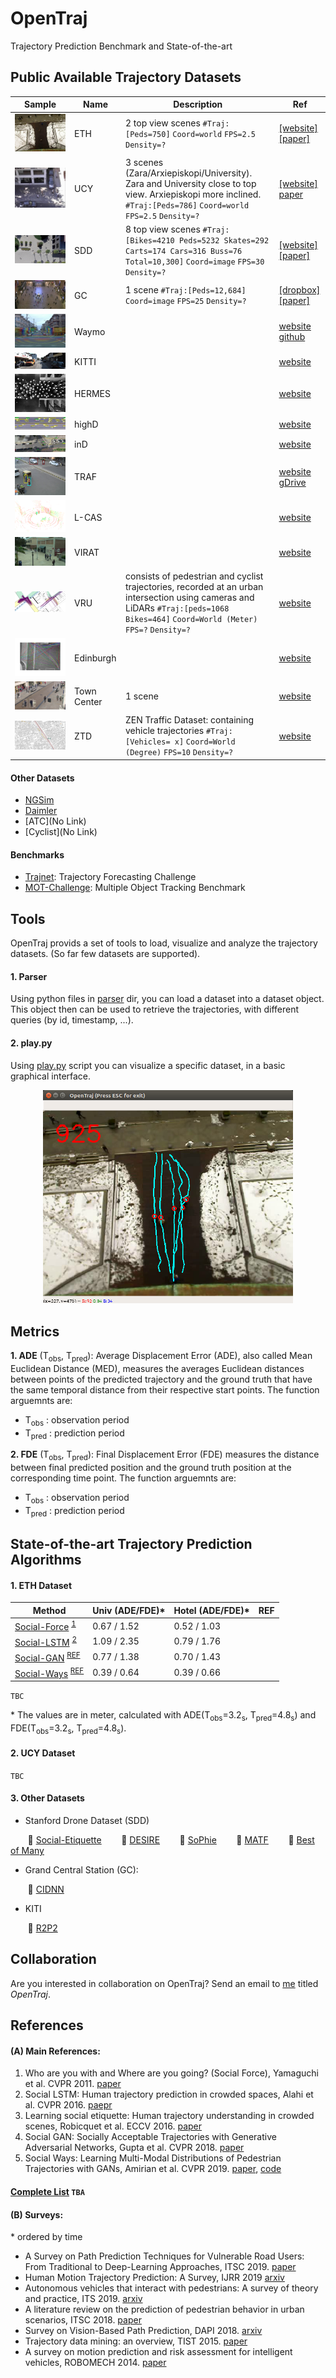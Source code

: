 # OpenTraj
Trajectory Prediction Benchmark and State-of-the-art

## Public Available Trajectory Datasets


<!--begin(table_main)-->
| Sample | Name | Description | Ref | 
|----|----|----|----|
|  ![](ETH/seq_eth/reference.png) | ETH | 2 top view scenes `#Traj:[Peds=750]` `Coord=world` `FPS=2.5` `Density=?`  | [[website]](http://www.vision.ee.ethz.ch/en/datasets/) [[paper]](https://ethz.ch/content/dam/ethz/special-interest/baug/igp/photogrammetry-remote-sensing-dam/documents/pdf/pellegrini09iccv.pdf) | 
| ![](UCY/data_zara01/reference.png) | UCY | 3 scenes (Zara/Arxiepiskopi/University). Zara and University close to top view. Arxiepiskopi more inclined. `#Traj:[Peds=786]` `Coord=world` `FPS=2.5` `Density=?`  | [[website]](https://graphics.cs.ucy.ac.cy/research/downloads/crowd-data) [paper](https://onlinelibrary.wiley.com/doi/full/10.1111/j.1467-8659.2007.01089.x) | 
| ![](SDD/coupa/video3/reference.jpg) | SDD | 8 top view scenes `#Traj:[Bikes=4210 Peds=5232 Skates=292 Carts=174 Cars=316 Buss=76 Total=10,300]` `Coord=image` `FPS=30` `Density=?`  | [[website]](http://cvgl.stanford.edu/projects/uav_data) [[paper]](http://svl.stanford.edu/assets/papers/ECCV16social.pdf) | 
| ![](GC/reference.jpg) | GC | 1 scene `#Traj:[Peds=12,684]` `Coord=image` `FPS=25` `Density=?`  | [[dropbox]](https://www.dropbox.com/s/7y90xsxq0l0yv8d/cvpr2015_pedestrianWalkingPathDataset.rar) [[paper]](http://openaccess.thecvf.com/content_cvpr_2015/html/Yi_Understanding_Pedestrian_Behaviors_2015_CVPR_paper.html) | 
| ![](Waymo/reference.jpg) | Waymo |   | [website](https://waymo.com/open/) [github](https://github.com/waymo-research/waymo-open-dataset) | 
| ![](KITTI/reference.jpg) | KITTI |   |  [website](http://www.cvlibs.net/datasets/kitti/) | 
| ![](HERMES/reference.png) | HERMES |   | [website](https://zenodo.org/record/1054017#.XdZ-d3FKi90) | 
| ![](highD/reference.png) | highD |   | [website](https://www.highd-dataset.com/) | 
| ![](inD/reference.png) | inD |   | [website](https://www.ind-dataset.com/) | 
| ![](TRAF/reference.png) | TRAF |   | [website](https://gamma.umd.edu/researchdirections/autonomousdriving/trafdataset/) [gDrive](https://drive.google.com/drive/folders/1zKaeboslkqoLdTJbRMyQ0Y9JL3007LRr) | 
| ![](L-CAS/reference.png) | L-CAS |   | [website](http://www.vision.ee.ethz.ch/en/datasets/) | 
| ![](VIRAT/reference.png) | VIRAT |   | [website](http://viratdata.org/) | 
| ![](VRU/reference.png) | VRU | consists of pedestrian and cyclist trajectories, recorded at an urban intersection using cameras and LiDARs `#Traj:[peds=1068 Bikes=464]` `Coord=World (Meter)` `FPS=?` `Density=?`  | [website](https://www.th-ab.de/ueber-uns/organisation/labor/kooperative-automatisierte-verkehrssysteme/trajectory-dataset) | 
| ![](Edinburgh/reference.jpg) | Edinburgh |   | [website](http://homepages.inf.ed.ac.uk/rbf/FORUMTRACKING/) | 
| ![](Town-Center/reference.jpg) | Town Center | 1 scene | [website](https://megapixels.cc/datasets/oxford_town_centre/) | 
| ![](ZTD/reference.png) | ZTD | ZEN Traffic Dataset: containing vehicle trajectories `#Traj:[Vehicles= x]` `Coord=World (Degree)` `FPS=10` `Density=?`  | [website](https://zen-traffic-data.net/english/outline/dataset.html) | 

<!--end(table_main)-->



<!-- - [Waymo](https://waymo.com/open/)  -->
<!-- - [KITTI](http://www.cvlibs.net/datasets/kitti/) -->
<!-- - [TRAF](https://gamma.umd.edu/researchdirections/autonomousdriving/trafdataset/) -->
<!-- - [ZTD](https://zen-traffic-data.net/english/outline/dataset.html) -->
<!-- - [VRU](https://www.th-ab.de/ueber-uns/organisation/labor/kooperative-automatisierte-verkehrssysteme/trajectory-dataset) -->
<!-- - [L-CAS](https://lcas.lincoln.ac.uk/wp/research/data-sets-software/l-cas-3d-point-cloud-people-dataset/) -->
<!-- - [highD](https://www.highd-dataset.com/) -->
<!-- - [InD](https://www.highd-dataset.com/) -->

<!-- - [HERMES(Seyfried)](https://zenodo.org/record/1054017#.XdZ-d3FKi90)  -->
<!-- - [VIRAT](http://viratdata.org/)  -->
<!-- - [Edinburg](http://homepages.inf.ed.ac.uk/rbf/FORUMTRACKING/)  -->
<!-- - [Town Center](https://megapixels.cc/datasets/oxford_town_centre/) -->

#### Other Datasets
- [NGSim](https://catalog.data.gov/dataset/next-generation-simulation-ngsim-vehicle-trajectories)
- [Daimler](http://www.gavrila.net/Datasets/Daimler_Pedestrian_Benchmark_D/daimler_pedestrian_benchmark_d.html)
- [ATC](No Link)
- [Cyclist](No Link)

#### Benchmarks
- [Trajnet](http://trajnet.stanford.edu/): Trajectory Forecasting Challenge
- [MOT-Challenge](https://motchallenge.net): Multiple Object Tracking Benchmark

## Tools
OpenTraj provids a set of tools to load, visualize and analyze the trajectory datasets. (So far few datasets are supported).
#### 1. Parser
Using python files in [parser](tools/parser) dir, you can load a dataset into a dataset object. This object then can be used to retrieve the trajectories, with different queries (by id, timestamp, ...).
#### 2. play.py
Using [play.py](tools/play.py) script you can visualize a specific dataset, in a basic graphical interface.

<p align='center'>
  <img src='tools/doc/OpenTraj-ETH-play-example.png' width='400px'\>
</p>

## Metrics
**1. ADE** (T<sub>obs</sub>, T<sub>pred</sub>):
Average Displacement Error (ADE), also called Mean Euclidean Distance (MED), measures the averages Euclidean distances between points of the predicted trajectory and the ground truth that have the same temporal distance from their respective start points. The function arguemnts are:
- T<sub>obs</sub> : observation period
- T<sub>pred</sub> : prediction period

**2. FDE** (T<sub>obs</sub>, T<sub>pred</sub>):
Final Displacement Error (FDE) measures the distance between final predicted position and the ground truth position at the corresponding time point. The function arguemnts are:
- T<sub>obs</sub> : observation period
- T<sub>pred</sub> : prediction period




## State-of-the-art Trajectory Prediction Algorithms
#### 1. ETH Dataset



<!--begin(table_ETH)-->
| Method | Univ (ADE/FDE)* | Hotel (ADE/FDE)* | REF | 
|----|----|----|----|
| [Social-Force]() <sup>[1](#references)</sup>  | 0.67 / 1.52 | 0.52 / 1.03 |   | 
| [Social-LSTM]() <sup>[2](#references)</sup> | 1.09 / 2.35 | 0.79 / 1.76 |   | 
| [Social-GAN](github.com/agrimgupta92/sgan) <sup>[REF](#references)</sup> | 0.77 / 1.38 | 0.70 / 1.43 |   | 
| [Social-Ways](github.com/amiryanj/socialways) <sup>[REF](#references)</sup> | 0.39 / 0.64 | 0.39 / 0.66 |   | 

<!--end(table_ETH)-->


`TBC`

<!-- 
| [Social-Attention]() <sup>[REF](#references)</sup>                                  | ?  | ?  |
| [SoPhie]() <sup>[REF]()</sup>                                            | ?  | ?  |
| [CIDNN](github.com/svip-lab/CIDNN) <sup>[REF]()</sup>            | ?  | ?  |
| [Social-Etiquette]() <sup>[REF]()</sup>            | ?  | ?  |
| [ConstVel]() <sup>[REF]()</sup>            | ?  | ?  |
| [Scene-LSTM]() <sup>[REF]()</sup>            | ?  | ?  |
| [Peeking Into the Future]() <sup>[REF]()</sup>            | ?  | ?  |
| [SS-LSTM]() <sup>[REF]()</sup>            | ?  | ?  |
| [MX-LSTM]() <sup>[REF]()</sup>            | ?  | ?  |
| [Social-BiGAT]() <sup>[REF]()</sup>            | ?  | ?  |
| [SR-LSTM]() <sup>[REF]()</sup>            | ?  | ?  |
-->

&ast; The values are in meter, calculated with ADE(T<sub>obs</sub>=3.2<sub>s</sub>, T<sub>pred</sub>=4.8<sub>s</sub>) and FDE(T<sub>obs</sub>=3.2<sub>s</sub>, T<sub>pred</sub>=4.8<sub>s</sub>).
<!--% Social Force => (https://ieeexplore.ieee.org/stamp/stamp.jsp?arnumber=5995468) -->
<!--% Social Attention => (https://www.ri.cmu.edu/wp-content/uploads/2018/08/main.pdf) -->

<!--
- [Social-Etiquette](https://infoscience.epfl.ch/record/230262/files/ECCV16social.pdf)
- [ConstVel(The simpler, the better)](https://arxiv.org/pdf/1903.07933)
- [Scene-LSTM](https://arxiv.org/pdf/1808.04018)
- [Peeking Into the Future](http://openaccess.thecvf.com/content_CVPR_2019/papers/Liang_Peeking_Into_the_Future_Predicting_Future_Person_Activities_and_Locations_CVPR_2019_paper.pdf)
- [SS-LSTM](https://ieeexplore.ieee.org/iel7/8345804/8354104/08354239.pdf)
- [MX-LSTM](http://openaccess.thecvf.com/content_cvpr_2018/papers/Hasan_MX-LSTM_Mixing_Tracklets_CVPR_2018_paper.pdf)
- [Social-BiGAT](http://papers.nips.cc/paper/8308-social-bigat-multimodal-trajectory-forecasting-using-bicycle-gan-and-graph-attention-networks.pdf)
- [SR-LSTM](http://openaccess.thecvf.com/content_CVPR_2019/papers/Zhang_SR-LSTM_State_Refinement_for_LSTM_Towards_Pedestrian_Trajectory_Prediction_CVPR_2019_paper.pdf)
-->

#### 2. UCY Dataset
`TBC`
<!--begin(table-UCY)-->
<!-- 
| Method                                              | ZARA01 (ADE/FDE) | ZARA02 (ADE/FDE) | Students (ADE/FDE) |
| ------------------------------------------------------------------------------ | -- | -- | -- |
| [Social-Force]() <sup>[1](#references)</sup>                                   | ?  | ?  | ?  |
| [Social-Etiquette]() <sup>[REF]()</sup>                                        | ?  | ?  | ?  |
| [Social-LSTM]() <sup>[2](#references)</sup>                                    | ?  | ?  | ?  |
| [Social-GAN](github.com/agrimgupta92/sgan) <sup>[REF](#references)</sup>       | ?  | ?  | ?  |
| [CIDNN](github.com/svip-lab/CIDNN) <sup>[REF]()</sup>                          | ?  | ?  | ?  |
| [Social-Attention]() <sup>[REF](#references)</sup>                             | ?  | ?  | ?  |
| [Scene-LSTM]() <sup>[REF]()</sup>                                              | ?  | ?  | ?  |
| [ConstVel]() <sup>[REF]()</sup>                                                | ?  | ?  | ?  |
| [SoPhie]() <sup>[REF]()</sup>                                                  | ?  | ?  | ?  |
| [Social-Ways](github.com/amiryanj/socialways) <sup>[REF](#references)</sup>    | ?  | ?  | ?  |
| [Peeking Into the Future]() <sup>[REF]()</sup>                                 | ?  | ?  | ?  |
| [SS-LSTM]() <sup>[REF]()</sup>                                                 | ?  | ?  | ?  |
| [Social-BiGAT]() <sup>[REF]()</sup>                                            | ?  | ?  | ?  |
| [SR-LSTM]() <sup>[REF]()</sup>                                                 | ?  | ?  | ?  |
-->
<!--end(table-UCY)-->
#### 3. Other Datasets
- Stanford Drone Dataset (SDD)

&nbsp;&nbsp;&nbsp;&nbsp;&nbsp;&nbsp; :small_blue_diamond: [Social-Etiquette](https://infoscience.epfl.ch/record/230262/files/ECCV16social.pdf)
&nbsp;&nbsp;&nbsp;&nbsp;&nbsp;&nbsp; :small_blue_diamond: [DESIRE](http://openaccess.thecvf.com/content_cvpr_2017/papers/Lee_DESIRE_Distant_Future_CVPR_2017_paper.pdf)
&nbsp;&nbsp;&nbsp;&nbsp;&nbsp;&nbsp; :small_blue_diamond: [SoPhie](http://openaccess.thecvf.com/content_CVPR_2019/papers/Sadeghian_SoPhie_An_Attentive_GAN_for_Predicting_Paths_Compliant_to_Social_CVPR_2019_paper.pdf)
&nbsp;&nbsp;&nbsp;&nbsp;&nbsp;&nbsp; :small_blue_diamond: [MATF](http://openaccess.thecvf.com/content_CVPR_2019/papers/Zhao_Multi-Agent_Tensor_Fusion_for_Contextual_Trajectory_Prediction_CVPR_2019_paper.pdf)
&nbsp;&nbsp;&nbsp;&nbsp;&nbsp;&nbsp; :small_blue_diamond: [Best of Many](http://openaccess.thecvf.com/content_cvpr_2018/papers/Bhattacharyya_Accurate_and_Diverse_CVPR_2018_paper.pdf)

- Grand Central Station (GC):

&nbsp;&nbsp;&nbsp;&nbsp;&nbsp;&nbsp; :small_blue_diamond: [CIDNN](http://openaccess.thecvf.com/content_cvpr_2018/papers/Xu_Encoding_Crowd_Interaction_CVPR_2018_paper.pdf)

- KITI

&nbsp;&nbsp;&nbsp;&nbsp;&nbsp;&nbsp; :small_blue_diamond: [R2P2](http://openaccess.thecvf.com/content_ECCV_2018/papers/Nicholas_Rhinehart_R2P2_A_ReparameteRized_ECCV_2018_paper.pdf)

## Collaboration
Are you interested in collaboration on OpenTraj? Send an email to [me](mailto:amiryan.j@gmail.com?subject=OpenTraj) titled *OpenTraj*.

## References
#### (A) Main References:
1. Who are you with and Where are you going? (Social Force), Yamaguchi et al. CVPR 2011. [paper]()
2. Social LSTM: Human trajectory prediction in crowded spaces, Alahi et al. CVPR 2016. [paepr]()
5. Learning social etiquette: Human trajectory understanding in crowded scenes, Robicquet et al. ECCV 2016. [paper](https://infoscience.epfl.ch/record/230262/files/ECCV16social.pdf) 
3. Social GAN: Socially Acceptable Trajectories with Generative Adversarial Networks, Gupta et al. CVPR 2018. [paper]()
4. Social Ways: Learning Multi-Modal Distributions of Pedestrian Trajectories with GANs, Amirian et al. CVPR 2019. [paper](), [code]()

#### [Complete List]() `TBA`
<!--
- Desire: Distant future prediction in dynamic scenes with interacting agents, Lee et al. CVPR 2017. [paper](http://openaccess.thecvf.com/content_cvpr_2017/papers/Lee_DESIRE_Distant_Future_CVPR_2017_paper.pdf)
- Sophie: An attentive gan for predicting paths compliant to social and physical constraints, Sadeghian et al. CVPR 2019. [paper](https://arxiv.org/pdf/1806.01482.pdf)
- [MATF (Multi-Agent Tensor Fusion)](http://openaccess.thecvf.com/content_CVPR_2019/papers/Zhao_Multi-Agent_Tensor_Fusion_for_Contextual_Trajectory_Prediction_CVPR_2019_paper.pdf)
- [Best of Many](http://openaccess.thecvf.com/content_cvpr_2018/papers/Bhattacharyya_Accurate_and_Diverse_CVPR_2018_paper.pdf)
-->

#### (B) Surveys:
&ast; ordered by time
- A Survey on Path Prediction Techniques for Vulnerable Road Users: From Traditional to Deep-Learning Approaches, ITSC 2019. [paper](https://ieeexplore.ieee.org/abstract/document/8917053)
- Human Motion Trajectory Prediction: A Survey, IJRR 2019 [arxiv](https://arxiv.org/abs/1905.06113)
- Autonomous vehicles that interact with pedestrians: A survey of theory and practice, ITS 2019. [arxiv](https://arxiv.org/abs/1805.11773)
- A literature review on the prediction of pedestrian behavior in urban scenarios, ITSC 2018. [paper](https://ieeexplore.ieee.org/abstract/document/8569415)
- Survey on Vision-Based Path Prediction, DAPI 2018. [arxiv](https://arxiv.org/abs/1811.00233)
- Trajectory data mining: an overview, TIST 2015. [paper](https://www.microsoft.com/en-us/research/wp-content/uploads/2015/09/TrajectoryDataMining-tist-yuzheng.pdf)
- A survey on motion prediction and risk assessment for intelligent vehicles, ROBOMECH 2014. [paper](https://core.ac.uk/download/pdf/81530180.pdf)


